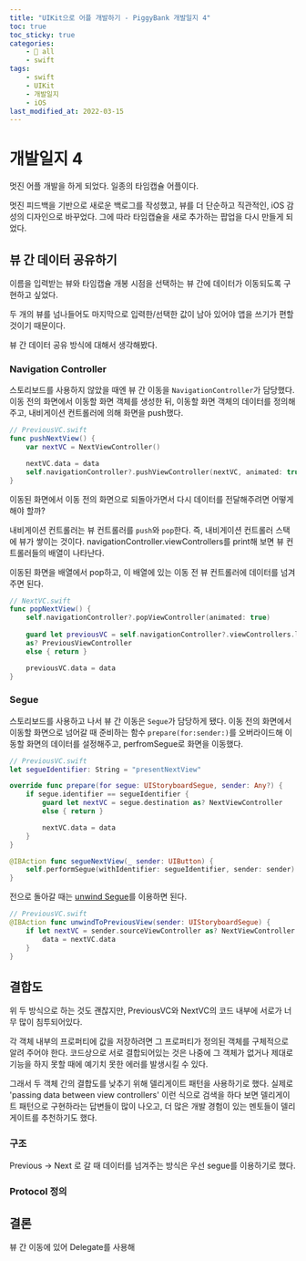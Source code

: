 ```yaml
---
title: "UIKit으로 어플 개발하기 - PiggyBank 개발일지 4"
toc: true
toc_sticky: true
categories:
    - 📂 all
    - swift
tags:
    - swift
    - UIKit
    - 개발일지
	- iOS
last_modified_at: 2022-03-15
---
```


# 개발일지 4

멋진 어플 개발을 하게 되었다. 일종의 타임캡슐 어플이다.

멋진 피드백을 기반으로 새로운 백로그를 작성했고, 뷰를 더 단순하고 직관적인, iOS 감성의 디자인으로 바꾸었다. 그에 따라 타임캡슐을 새로 추가하는 팝업을 다시 만들게 되었다.

## 뷰 간 데이터 공유하기

이름을 입력받는 뷰와 타임캡슐 개봉 시점을 선택하는 뷰 간에 데이터가 이동되도록 구현하고 싶었다.

두 개의 뷰를 넘나들어도 마지막으로 입력한/선택한 값이 남아 있어야 앱을 쓰기가 편할 것이기 때문이다.

뷰 간 데이터 공유 방식에 대해서 생각해봤다.

### Navigation Controller

스토리보드를 사용하지 않았을 때엔 뷰 간 이동을 `NavigationController`가 담당했다. 이동 전의 화면에서 이동할 화면 객체를 생성한 뒤, 이동할 화면 객체의 데이터를 정의해주고, 내비게이션 컨트롤러에 의해 화면을 push했다.

``` swift
// PreviousVC.swift
func pushNextView() {
	var nextVC = NextViewController()

	nextVC.data = data
	self.navigationController?.pushViewController(nextVC, animated: true)
}
```

이동된 화면에서 이동 전의 화면으로 되돌아가면서 다시 데이터를 전달해주려면 어떻게 해야 할까?

내비게이션 컨트롤러는 뷰 컨트롤러를 `push`와 `pop`한다. 즉, 내비게이션 컨트롤러 스택에 뷰가 쌓이는 것이다. navigationController.viewControllers를 print해 보면 뷰 컨트롤러들의 배열이 나타난다.

이동된 화면을 배열에서 pop하고, 이 배열에 있는 이동 전 뷰 컨트롤러에 데이터를 넘겨주면 된다.

```swift
// NextVC.swift
func popNextView() {
	self.navigationController?.popViewController(animated: true)
	
	guard let previousVC = self.navigationController?.viewControllers.last
	as? PreviousViewController
	else { return }

	previousVC.data = data
}
```

### Segue

스토리보드를 사용하고 나서 뷰 간 이동은 `Segue`가 담당하게 됐다. 이동 전의 화면에서 이동할 화면으로 넘어갈 때 준비하는 함수 `prepare(for:sender:)`를 오버라이드해 이동할 화면의 데이터를 설정해주고, perfromSegue로 화면을 이동했다.

```swift
// PreviousVC.swift
let segueIdentifier: String = "presentNextView"

override func prepare(for segue: UIStoryboardSegue, sender: Any?) {
	if segue.identifier == segueIdentifier {
		guard let nextVC = segue.destination as? NextViewController
		else { return }

		nextVC.data = data
	}
}

@IBAction func segueNextView(_ sender: UIButton) {
	self.performSegue(withIdentifier: segueIdentifier, sender: sender)
}
```

전으로 돌아갈 때는 [unwind Segue](https://developer.apple.com/documentation/uikit/resource_management/dismissing_a_view_controller_with_an_unwind_segue)를 이용하면 된다.

```swift
// PreviousVC.swift
@IBAction func unwindToPreviousView(sender: UIStoryboardSegue) {
	if let nextVC = sender.sourceViewController as? NextViewController {
		data = nextVC.data
	}
}
```

## 결합도

위 두 방식으로 하는 것도 괜찮지만, PreviousVC와 NextVC의 코드 내부에 서로가 너무 많이 침투되어있다.

각 객체 내부의 프로퍼티에 값을 저장하려면 그 프로퍼티가 정의된 객체를 구체적으로 알려 주어야 한다. 코드상으로 서로 결합되어있는 것은 나중에 그 객체가 없거나 제대로 기능을 하지 못할 때에 예기치 못한 에러를 발생시킬 수 있다.

그래서 두 객체 간의 결합도를 낮추기 위해 델리게이트 패턴을 사용하기로 했다. 실제로 'passing data between view controllers' 이런 식으로 검색을 하다 보면 델리게이트 패턴으로 구현하라는 답변들이 많이 나오고, 더 많은 개발 경험이 있는 멘토들이 델리게이트를 추천하기도 했다.

### 구조

Previous -> Next 로 갈 때 데이터를 넘겨주는 방식은 우선 segue를 이용하기로 했다.



### Protocol 정의



## 결론

뷰 간 이동에 있어 Delegate를 사용해